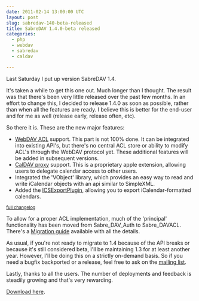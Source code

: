 ```yaml
---
date: 2011-02-14 13:00:00 UTC
layout: post
slug: sabredav-140-beta-released
title: SabreDAV 1.4.0-beta released
categories:
  - php
  - webdav
  - sabredav
  - caldav

---
```

<p>Last Saturday I put up version SabreDAV 1.4.</p>

<p>It's taken a while to get this one out. Much longer than I thought. The result was that there's been very little released over the past few months. In an effort to change this, I decided to release 1.4.0 as soon as possible, rather than when all the features are ready. I believe this is better for the end-user and for me as well (release early, release often, etc).</p>

<p>So there it is. These are the new major features:</p>

<ul>
  <li><a href="http://code.google.com/p/sabredav/wiki/ACL">WebDAV ACL</a> support. This part is not 100% done. It can be integrated into existing API's, but there's no central ACL store or ability to modify ACL's through the WebDAV protocol yet. These additional features will be added in subsequent versions.</li>
  <li><a href="http://code.google.com/p/sabredav/wiki/CalDAVProxy">CalDAV proxy</a> support. This is a proprietary apple extension, allowing users to delegate calendar access to other users.</li>
  <li>Integrated the 'VObject' library, which provides an easy way to read and write iCalendar objects with an api similar to SimpleXML.</li>
  <li>Added the <a href="http://code.google.com/p/sabredav/wiki/ICSExportPlugin">ICSExportPlugin</a>, allowing you to export iCalendar-formatted calendars.</li>
</ul>

<p><small><a href="http://code.google.com/p/sabredav/source/browse/ChangeLog?r=version-1.4.0">full changelog</a></small></p>

<p>To allow for a proper ACL implementation, much of the 'principal' functionality has been moved from Sabre_DAV_Auth to Sabre_DAVACL. There's a <a href="http://code.google.com/p/sabredav/wiki/Migrating1_3to1_4">Migration guide</a> available with all the details.</p>

<p>As usual, if you're not ready to migrate to 1.4 because of the API breaks or because it's still considered beta, I'll be maintaining 1.3 for at least another year. However, I'll be doing this on a strictly on-demand basis. So if you need a bugfix backported or a release, feel free to ask on the <a href="http://groups.google.com/group/sabredav-discuss">mailing list</a>.</p>

<p>Lastly, thanks to all the users. The number of deployments and feedback is steadily growing and that's very rewarding.</p>

<p><a href="http://code.google.com/p/sabredav/downloads/list">Download here</a>.</p>